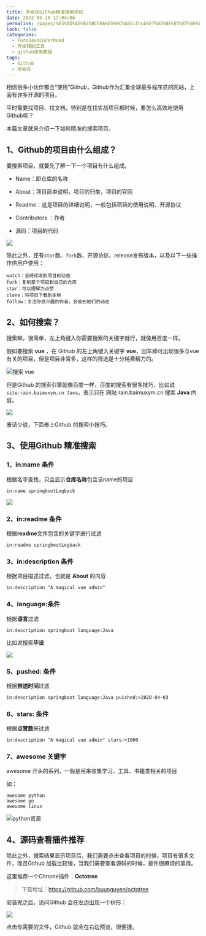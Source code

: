 ```yaml
---
title: 学会在Github精准搜索项目
date: 2022-05-26 17:04:06
permalink: /pages/%E5%AD%A6%E4%BC%9A%E5%9C%A8Github%E7%B2%BE%E5%87%86%E6%90%9C%E7%B4%A2%E9%A1%B9%E7%9B%AE
lock: false
categories: 
  - PureJavaCoderRoad
  - 开发辅助工具
  - github使用教程
tags: 
  - Github
  - 学会在
---
```

相信很多小伙伴都会“使用”Github，Github作为汇集全球最多程序员的网站，上面有许多开源的项目。

平时需要找项目、找文档，特别是在找实战项目都时候，要怎么高效地使用Github呢？

本篇文章就来介绍一下如何精准的搜索项目。

## 1、Github的项目由什么组成？

要搜索项目，就要先了解一下一个项目有什么组成。

- Name：即仓库的名称

- About：项目简单说明，项目的归类，项目的官网

- Readme：这是项目的详细说明，一般包括项目的使用说明、开源协议

- Contributors ：作者

- 源码：项目的代码

![](https://cdn.jsdelivr.net/gh/DogerRain/image@main/img/image-20210311141251744.png)

除此之外，还有`star`数、`fork`数、开源协议、release发布版本，以及以下一些操作供用户使用：

```
watch：会持续收到项目的动态
fork：复制某个项目到自己的仓库
star：可以理解为点赞
clone：将项目下载到本地
follow：关注你感兴趣的作者，会收到他们的动态
```



##  2、如何搜索？

搜索嘛，很简单，左上角键入你需要搜索的关键字就行，就像用百度一样。

假如要搜索 **vue** ，在 Github 的左上角键入关键字  **vue**，回车即可出现很多与vue有关的项目，但是项目非常多，这样的筛选是十分耗费精力的。

![搜索 vue](https://cdn.jsdelivr.net/gh/DogerRain/image@main/img/image-20210311101815088.png)

但是Github 的搜索引擎就像百度一样，百度的搜索有很多技巧，比如说 `site:rain.baimuxym.cn Java`，表示只在 网站 rain.baimuxym.cn 搜索 **Java** 内容。

![](https://cdn.jsdelivr.net/gh/DogerRain/image@main/img/image-20210311103140903.png)



废话少说，下面奉上Github 的搜索小技巧。

## 3、使用Github 精准搜索

### 1、in:name  条件

根据名字查找，只会显示**仓库名称**包含该name的项目

```
in:name springbootLogback
```

![](https://cdn.jsdelivr.net/gh/DogerRain/image@main/img/image-20210311111008688.png)

### 2、in:readme 条件

根据**readme**文件包含的关键字进行过滤

```
in:readme springbootLogback
```

### 3、in:description 条件

根据项目描述过滤，也就是 **About** 的内容

```
in:description "A magical vue admin"
```

### 4、language:条件

根据**语言**过滤

```
in:description springboot language:Java
```

比如说搜索**毕设**

![](https://cdn.jsdelivr.net/gh/DogerRain/image@main/img/image-20210311143651096.png)

### 5、pushed: 条件

根据**推送时间**过滤

```
in:description springboot language:Java puished:>2020-04-03
```

### 6、stars: 条件

根据**点赞数**来过滤

```
in:description "A magical vue admin" stars:>1000
```

### 7、awesome 关键字

awesome 开头的系列，一般是用来收集学习、工具、书籍类相关的项目

如：

```
awesome python
awesome go
awesome linux
```

![python资源](https://cdn.jsdelivr.net/gh/DogerRain/image@main/img/image-20210311141028741-1.png)



## 4、源码查看插件推荐

除此之外，搜索结果显示项目后，我们需要点击查看项目的时候，项目有很多文件，而且Github 加载比较慢，当我们需要查看源码的时候，是件很麻烦的事情。

这里推荐一个Chrome插件：**Octotree**

> 下载地址：https://github.com/buunguyen/octotree

安装完之后，访问Github 会在左边出现一个树形：

![](https://cdn.jsdelivr.net/gh/DogerRain/image@main/img/image-20210311143225194.png)

点击你需要的文件，Github 就会在右边预览，很便捷。